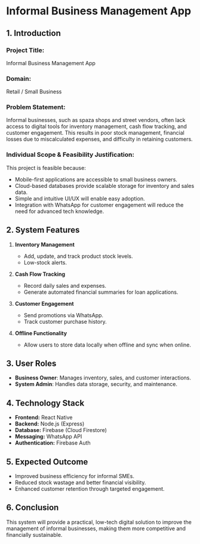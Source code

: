 # Informal Business Management App

## 1. Introduction
### Project Title:
Informal Business Management App

### Domain:
Retail / Small Business

### Problem Statement:
Informal businesses, such as spaza shops and street vendors, often lack access to digital tools for inventory management, cash flow tracking, and customer engagement. This results in poor stock management, financial losses due to miscalculated expenses, and difficulty in retaining customers.

### Individual Scope & Feasibility Justification:
This project is feasible because:
- Mobile-first applications are accessible to small business owners.
- Cloud-based databases provide scalable storage for inventory and sales data.
- Simple and intuitive UI/UX will enable easy adoption.
- Integration with WhatsApp for customer engagement will reduce the need for advanced tech knowledge.

## 2. System Features
1. **Inventory Management**
   - Add, update, and track product stock levels.
   - Low-stock alerts.
   
2. **Cash Flow Tracking**
   - Record daily sales and expenses.
   - Generate automated financial summaries for loan applications.

3. **Customer Engagement**
   - Send promotions via WhatsApp.
   - Track customer purchase history.

4. **Offline Functionality**
   - Allow users to store data locally when offline and sync when online.

## 3. User Roles
- **Business Owner**: Manages inventory, sales, and customer interactions.
- **System Admin**: Handles data storage, security, and maintenance.

## 4. Technology Stack
- **Frontend:** React Native
- **Backend:** Node.js (Express)
- **Database:** Firebase (Cloud Firestore)
- **Messaging:** WhatsApp API
- **Authentication:** Firebase Auth

## 5. Expected Outcome
- Improved business efficiency for informal SMEs.
- Reduced stock wastage and better financial visibility.
- Enhanced customer retention through targeted engagement.

## 6. Conclusion
This system will provide a practical, low-tech digital solution to improve the management of informal businesses, making them more competitive and financially sustainable.
